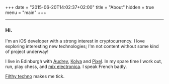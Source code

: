 +++
date = "2015-06-20T14:02:37+02:00"
title = "About"
hidden = true
menu = "main"
+++
***

### Hi. 

I'm an iOS developer with a strong interest in cryptocurrency. I love exploring interesting new technologies; I'm not content without some kind of project underway!

I live in Edinburgh with [Audrey](/images/japan.png), [Kolya](/images/kolya.jpg) and [Pixel](/images/pixel.jpg). In my spare time I work out, run, play chess, and [mix electronica](https://soundcloud.com/darkfunction/tracks). I speak French badly.

[Filthy techno](https://www.youtube.com/watch?v=zuwjENIHSks) makes me tick.

